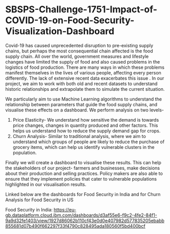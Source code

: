 # SBSPS-Challenge-1751-Impact-of-COVID-19-on-Food-Security-Visualization-Dashboard
Covid-19 has caused unprecedented disruption to pre-existing supply chains, but perhaps the most consequential chain affected is the food supply chain. All over the world, government measures and lifestyle changes have limited the supply of food and also caused problems in the logistics of food production. There are many ways in which these problems manifest themselves in the lives of various people, affecting every person differently. The lack of extensive recent data exacerbates this issue . In our project, we aim to work with both old and recent datasets to understand historic relationships and extrapolate them to simulate the current situation.

We particularly aim to use Machine Learning algorithms to understand the relationship between parameters that guide the food supply chains, and visualise these effects on a dashboard.
We perform analysis on two levels-
1. Price Elasticity- We understand how sensitive the demand is towards price changes, changes in quantity produced and other factors. This helps us understand how to reduce the supply demand gap for crops.
2. Churn Analysis- Similar to traditional analysis, where we aim to understand which groups of people are likely to reduce the purchase of grocery items, which can help us identify vulnerable clusters in the population.

Finally we will create a dashboard to visualise these results. This can help the stakeholders of our project- farmers and businesses, make decisions about their production and selling practices. Policy makers are also able to ensure that they implement policies that cater to vulnerable populations highlighted in our visualisation results.

Linked below are the dashboards for Food Security in India and for Churn Analysis for Food Security in US 

Food Security in India: https://eu-gb.dataplatform.cloud.ibm.com/dashboards/d3af55e6-f9c2-4fe2-84f1-9a9d32fe1403/view/1927d86062b110cf43e0d0e407982d577835205ebabb855681d07b490f662297f33f4790c828495ada180560f5bd400bcf

